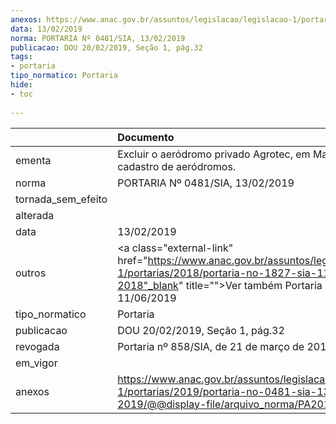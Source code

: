 ```yaml
---
anexos: https://www.anac.gov.br/assuntos/legislacao/legislacao-1/portarias/2019/portaria-no-0481-sia-13-02-2019/@@display-file/arquivo_norma/PA2019-0481.pdf
data: 13/02/2019
norma: PORTARIA Nº 0481/SIA, 13/02/2019
publicacao: DOU 20/02/2019, Seção 1, pág.32
tags:
- portaria
tipo_normatico: Portaria
hide: 
- toc 
 
---
```


|                    | Documento                                                                                                                                                                                               |
|:-------------------|:--------------------------------------------------------------------------------------------------------------------------------------------------------------------------------------------------------|
| ementa             | Excluir o aeródromo privado Agrotec, em  Manacapuru/AM, do cadastro de aeródromos.                                                                                                                      |
| norma              | PORTARIA Nº 0481/SIA, 13/02/2019                                                                                                                                                                        |
| tornada_sem_efeito |                                                                                                                                                                                                         |
| alterada           |                                                                                                                                                                                                         |
| data               | 13/02/2019                                                                                                                                                                                              |
| outros             | <a class="external-link" href="https://www.anac.gov.br/assuntos/legislacao/legislacao-1/portarias/2018/portaria-no-1827-sia-11-06-2018"_blank" title="">Ver também Portaria nº 1827/SIA, 11/06/2019</a> |
| tipo_normatico     | Portaria                                                                                                                                                                                                |
| publicacao         | DOU 20/02/2019, Seção 1, pág.32                                                                                                                                                                         |
| revogada           | Portaria nº 858/SIA, de 21 de março de 2019.                                                                                                                                                            |
| em_vigor           |                                                                                                                                                                                                         |
| anexos             | https://www.anac.gov.br/assuntos/legislacao/legislacao-1/portarias/2019/portaria-no-0481-sia-13-02-2019/@@display-file/arquivo_norma/PA2019-0481.pdf                                                    |